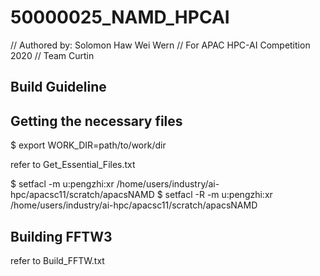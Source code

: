 # 50000025_NAMD_HPCAI
 // Authored by: Solomon Haw Wei Wern
 // For APAC HPC-AI Competition 2020 
 // Team Curtin

## Build Guideline

## Getting the necessary files
 $ export WORK_DIR=path/to/work/dir<path to your working directory>

refer to Get_Essential_Files.txt

 $ setfacl -m u:pengzhi:xr /home/users/industry/ai-hpc/apacsc11/scratch/apacsNAMD
 $ setfacl -R -m u:pengzhi:xr /home/users/industry/ai-hpc/apacsc11/scratch/apacsNAMD

## Building FFTW3  
refer to Build_FFTW.txt  

